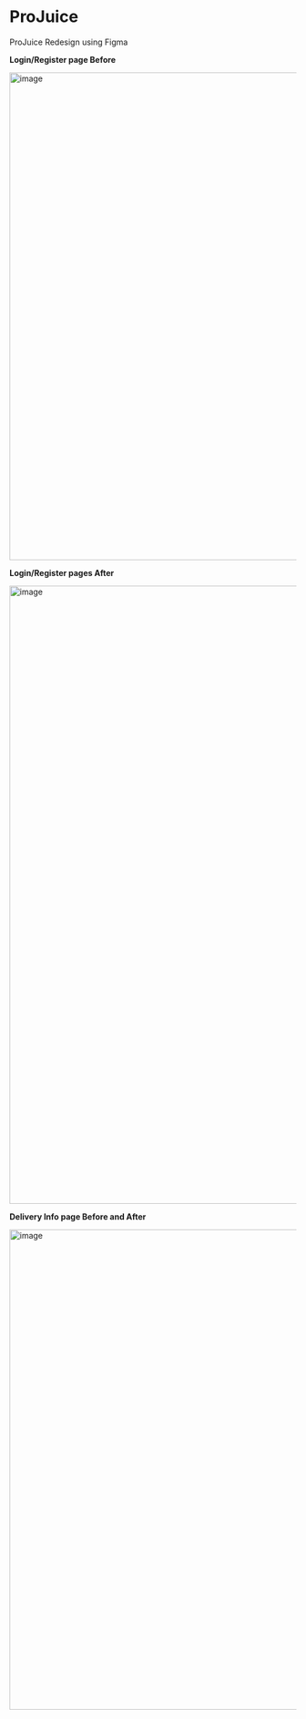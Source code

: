 # ProJuice
ProJuice Redesign using Figma

**Login/Register page Before**

<img width="856" alt="image" src="https://github.com/goroskova/ProJuice/assets/167102100/83d1640b-f233-4e43-b40c-8c63e5be1d7d">

**Login/Register pages After**

<img width="1085" alt="image" src="https://github.com/goroskova/ProJuice/assets/167102100/fba78242-a7e7-4fbd-93bf-e4af269f2f6d">

**Delivery Info page Before and After**

<img width="843" alt="image" src="https://github.com/goroskova/ProJuice/assets/167102100/ce3f9c66-dae3-4551-90d3-ef058d2e9225">

